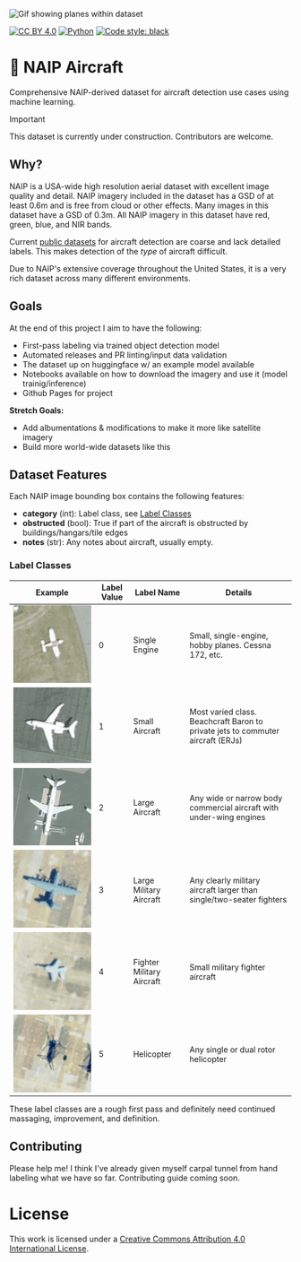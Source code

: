 ![Gif showing planes within dataset](assets/plane_gif.gif)

[![CC BY 4.0][cc-by-shield]][cc-by]
[![Python](https://img.shields.io/badge/Python-3776AB?logo=python&logoColor=fff)](#)
[![Code style: black](https://img.shields.io/badge/code%20style-black-000000.svg)](https://github.com/psf/black)

# 🛫 NAIP Aircraft
Comprehensive NAIP-derived dataset for aircraft detection use cases using machine learning.

> [!IMPORTANT]
> This dataset is currently under construction. Contributors are welcome.

## Why?
NAIP is a USA-wide high resolution aerial dataset with excellent image quality and detail. NAIP imagery included in the dataset has a GSD of at least 0.6m and is free from cloud or other effects. Many images in this dataset have a GSD of 0.3m. All NAIP imagery in this dataset have red, green, blue, and NIR bands.

Current [public datasets](https://www.kaggle.com/datasets/airbusgeo/airbus-aircrafts-sample-dataset/) for aircraft detection are coarse and lack detailed labels. This makes detection of the _type_ of aircraft difficult.

Due to NAIP's extensive coverage throughout the United States, it is a very rich dataset across many different environments.

## Goals
At the end of this project I aim to have the following:
- First-pass labeling via trained object detection model
- Automated releases and PR linting/input data validation
- The dataset up on huggingface w/ an example model available
- Notebooks available on how to download the imagery and use it (model trainig/inference)
- Github Pages for project

**Stretch Goals:**
- Add albumentations & modifications to make it more like satellite imagery
- Build more world-wide datasets like this

## Dataset Features

Each NAIP image bounding box contains the following features:
- **category** (int): Label class, see [Label Classes](#label-classes)
- **obstructed** (bool): True if part of the aircraft is obstructed by buildings/hangars/tile edges
- **notes** (str): Any notes about aircraft, usually empty. 


### Label Classes
| Example | Label Value | Label Name | Details |
| ------- | ----------- | ---------- | ------- |
| ![](assets/label-single-engine.jpg) | 0 | Single Engine | Small, single-engine, hobby planes. Cessna 172, etc. |
| ![](assets/label-small-aircraft.jpg) | 1 | Small Aircraft | Most varied class. Beachcraft Baron to private jets to commuter aircraft (ERJs) |
| ![](assets/label-large-aircraft.jpg) | 2 | Large Aircraft | Any wide or narrow body commercial aircraft with under-wing engines |
| ![](assets/label-military-large.jpg) | 3 | Large Military Aircraft | Any clearly military aircraft larger than single/two-seater fighters |
| ![](assets/label-military-fighter.jpg) | 4 | Fighter Military Aircraft | Small military fighter aircraft |
| ![](assets/label-helicopter.jpg) | 5 | Helicopter | Any single or dual rotor helicopter |

These label classes are a rough first pass and definitely need continued massaging, improvement, and definition.

## Contributing
Please help me! I think I've already given myself carpal tunnel from hand labeling what we have so far. Contributing guide coming soon.

# License
This work is licensed under a
[Creative Commons Attribution 4.0 International License][cc-by].

[cc-by]: http://creativecommons.org/licenses/by/4.0/
[cc-by-image]: https://i.creativecommons.org/l/by/4.0/88x31.png
[cc-by-shield]: https://img.shields.io/badge/License-CC%20BY%204.0-lightgrey.svg
